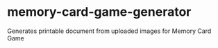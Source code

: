 # memory-card-game-generator
Generates printable document from uploaded images for Memory Card Game
